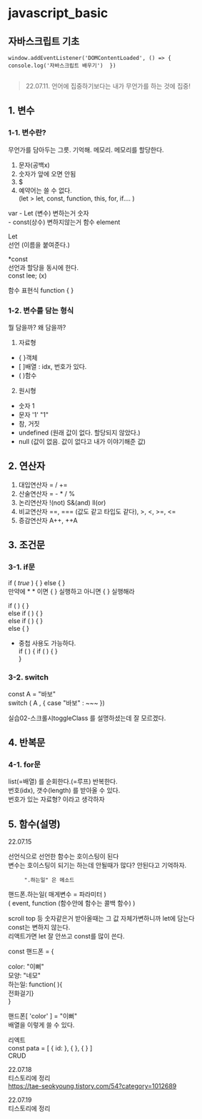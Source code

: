 ﻿# javascript_basic  
자바스크립트 기초
-----------------  
  
```
window.addEventListener('DOMContentLoaded', () => {
console.log('자바스크립트 배우기')  })  
  
```  
  
  > 22.07.11. 언어에 집중하기보다는 내가 무언가를 하는 것에 집중!  
## 1. 변수  
### 1-1. 변수란? 
무언가를 담아두는 그릇. 기억해. 메모리. 메모리를 할당한다.  
  
1) 문자(공백x)  
2) 숫자가 앞에 오면 안됨  
3) $  
4) 예약어는 쓸 수 없다.  
(let > let, const, function, this, for, if.... )  

var  - Let (변수) 변하는거          숫자  
      - const(상수) 변하지않는거   함수 element  

Let  
선언 (이름을 붙여준다.)  

*const  
선언과 할당을 동시에 한다.  
const lee; (x)  


함수 표현식  function { }  

### 1-2. 변수를 담는 형식  
뭘 담을까? 왜 담을까?  

1) 자료형  
- { }객체  
- [ ]배열 : idx, 번호가 있다.  
- ( )함수  

2) 원시형  
- 숫자 1  
- 문자 '1' "1"  
- 참, 거짓  
- undefined (원래 값이 없다. 할당되지 않았다.)  
- null (값이 없음. 값이 없다고 내가 이야기해준 값)  
  
## 2. 연산자  
1. 대입연산자 = / +=  
2. 산술연산자 = - * / %  
3. 논리연산자 !(not) S&(and) ll(or)  
4. 비교연산자 ==, === (값도 같고 타입도 같다), >, <, >=, <=  
5. 증감연산자 A++, ++A   
  
## 3. 조건문 
### 3-1. if문 
if ( *true* ) { } else { }  
만약에 * * 이면 { } 실행하고  아니면 { } 실행해라  
  
if ( ) { }  
else if ( ) { }  
else if ( ) { }  
else { }  
  
* 중첩 사용도 가능하다.  
if ( ) { 
if ( ) { }  
}  
  
### 3-2. switch  
  
const A = "바보"  
switch ( A , { case "바보" : ~~~ })  
  
실습02-스크롤시toggleClass 를 설명하셨는데 잘 모르겠다.  
  
## 4. 반복문  
### 4-1. for문  
  
list(=배열) 를 순회한다.(=루프) 반복한다.   
번호(idx), 갯수(length) 를 받아올 수 있다.   
번호가 있는 자료형? 이라고 생각하자  
  
## 5. 함수(설명)  
22.07.15  
  
선언식으로 선언한 함수는 호이스팅이 된다  
변수는 호이스팅이 되기는 하는데 안될때가 많다? 안된다고 기억하자.  
  
         ".하는일" 은 메소드  
핸드폰.하는일( 매게변수 = 파라미터 )  
( event, function (함수안에 함수는 콜백 함수) )  
  
scroll top 등 숫자같은거 받아올때는 그 값 자체가변하니까 let에 담는다  
const는 변하지 않는다.  
리액트가면 let 잘 안쓰고 const를 많이 쓴다.  
       
const 핸드폰 = {      

color: "이뻐"  
모양: "네모"  
하는일: function( ){  
전화걸기}  
}  
  
핸드폰[ 'color' ] = "이뻐"   
배열을 이렇게 쓸 수 있다.  
  
  
리엑트  
const pata = [ { id:  }, {  }, {  } ]  
CRUD  
  
22.07.18  
티스토리에 정리  
https://tae-seokyoung.tistory.com/54?category=1012689
  
22.07.19  
티스토리에 정리  

 